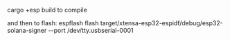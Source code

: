 cargo +esp build
to compile

and then to flash:
espflash flash target/xtensa-esp32-espidf/debug/esp32-solana-signer --port /dev/tty.usbserial-0001


